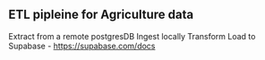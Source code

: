 ## ETL pipleine for Agriculture data

Extract from a remote postgresDB
Ingest locally
Transform
Load to Supabase - https://supabase.com/docs